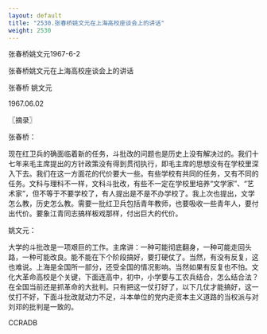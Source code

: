 ```yaml
---
layout: default
title: "2530.张春桥姚文元在上海高校座谈会上的讲话"
weight: 2530
---
```


张春桥姚文元1967-6-2

张春桥姚文元在上海高校座谈会上的讲话

张春桥 姚文元

1967.06.02

〖摘录〗

张春桥：

现在红卫兵的确面临着新的任务，斗批改的问题也是历史上没有解决过的。我们十七年来毛主席提出的方针政策没有得到贯彻执行，即毛主席的思想没有在学校里深入下去。我们在这一方面花的代价要大一些。有些学校有共同的任务，又有不同的任务。文科与理科不一样，文科斗批改，有些不一定在学校里培养“文学家”、“艺术家”，但不等于不要学校了，有人提出是不是不办学校了。我上次也提出，文学怎么教，历史怎么教。需要一批红卫兵包括青年教师，也要吸收一些青年人，要付出代价。要象江青同志搞样板戏那样，付出巨大的代价。

姚文元：

大学的斗批改是一项艰巨的工作。主席讲：一种可能彻底翻身，一种可能走回头路，一种可能改良。能不能在下个阶段搞好，要打硬仗了。当然，有没有反复，这也难说。上海是全国所一部分，还受全国的情况影响。当然如果有反复也不怕。文化大革命高校是个关键，下面连高中，初中，小学要与工农兵结合，怎么结合法？在全国当前还是抓革命的大批判。只有把这一仗打好了，以下几仗才能搞好，这一仗打不好，下面斗批改就动力不足，斗本单位的党内走资本主义道路的当权派与对刘邓的批判是一致的。

CCRADB

